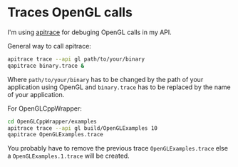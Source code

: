 # Traces OpenGL calls

I'm using [apitrace](https://github.com/apitrace/apitrace) for debuging OpenGL calls in my API.

General way to call apitrace:
```sh
apitrace trace --api gl path/to/your/binary
qapitrace binary.trace &
```

Where `path/to/your/binary` has to be changed by the path of your application using OpenGL and `binary.trace` has to be replaced by the name of your application.

For OpenGLCppWrapper:
```sh
cd OpenGLCppWrapper/examples
apitrace trace --api gl build/OpenGLExamples 10
qapitrace OpenGLExamples.trace
```

You probably have to remove the previous trace `OpenGLExamples.trace` else a `OpenGLExamples.1.trace` will be created.

